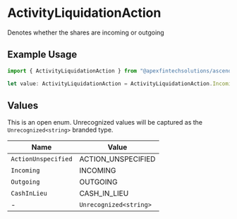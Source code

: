 # ActivityLiquidationAction

Denotes whether the shares are incoming or outgoing

## Example Usage

```typescript
import { ActivityLiquidationAction } from "@apexfintechsolutions/ascend-sdk/models/components";

let value: ActivityLiquidationAction = ActivityLiquidationAction.Incoming;
```

## Values

This is an open enum. Unrecognized values will be captured as the `Unrecognized<string>` branded type.

| Name                   | Value                  |
| ---------------------- | ---------------------- |
| `ActionUnspecified`    | ACTION_UNSPECIFIED     |
| `Incoming`             | INCOMING               |
| `Outgoing`             | OUTGOING               |
| `CashInLieu`           | CASH_IN_LIEU           |
| -                      | `Unrecognized<string>` |